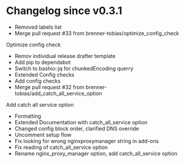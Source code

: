 # Changelog since v0.3.1
- Removed labels list 
- Merge pull request #33 from brenner-tobias/optimize_config_check

Optimize config check 
- Remov individual release drafter template 
- Add pip to dependabot 
- Switch to bashio::jq for chunkedEncoding querry 
- Extended Config checks 
- Add config checks 
- Merge pull request #32 from brenner-tobias/add_catch_all_service_option

Add catch all service option 
- Formatting 
- Extended Documentation with catch_all_service option 
- Changed config block order, clarified DNS override 
- Uncomment setup flow 
- Fix looking for wrong nginxproxymanager string in add-ons 
- Fix reading of catch_all_service option 
- Rename nginx_proxy_manager option, add catch_all_service option 
